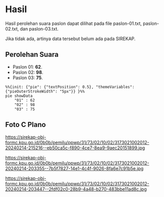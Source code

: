 # Hasil

Hasil perolehan suara paslon dapat dilihat pada file paslon-01.txt, paslon-02.txt, dan paslon-03.txt.

Jika tidak ada, artinya data tersebut belum ada pada SIREKAP.

## Perolehan Suara

 * Paslon 01: **62**.
 * Paslon 02: **98**.
 * Paslon 03: **75**.

```mermaid
%%{init: {"pie": {"textPosition": 0.5}, "themeVariables": {"pieOuterStrokeWidth": "5px"}} }%%
pie showData
    "01" : 62
    "02" : 98
    "03" : 75
```
## Foto C Plano

https://sirekap-obj-formc.kpu.go.id/0b0b/pemilu/ppwp/31/73/02/10/02/3173021002012-20240214-215216--eb50ca5c-f890-4ce7-8ea9-9aec20151899.jpg

https://sirekap-obj-formc.kpu.go.id/0b0b/pemilu/ppwp/31/73/02/10/02/3173021002012-20240214-203355--7b5f7827-14e1-4c4f-9026-8fa6e7c91b5e.jpg

https://sirekap-obj-formc.kpu.go.id/0b0b/pemilu/ppwp/31/73/02/10/02/3173021002012-20240214-203447--2fdf02c0-28b9-4a48-b270-483bbe11ad8c.jpg
